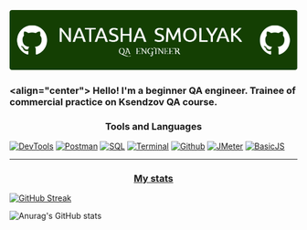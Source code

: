 ![Header](https://github.com/NatashaSmolyak/NatashaSmolyak/blob/main/assets/github-header-image.png)

### <align="center"> Hello! I'm a beginner QA engineer. Trainee of commercial practice on Ksendzov QA course. </center>

### <div align="center"> Tools and Languages </div>
[![DevTools](https://img.shields.io/badge/-devtools-103606?style=for-the-badge&logo=dev.to)](https://github.com/NatashaSmolyak/DevTools)
[![Postman](https://img.shields.io/badge/-Postman-103606?style=for-the-badge&logo=Postman)](https://github.com/NatashaSmolyak/Postman)
[![SQL](https://img.shields.io/badge/-SQL-103606?style=for-the-badge&logo=PostgreSQL)](https://github.com/NatashaSmolyak/SQL)
[![Terminal](https://img.shields.io/badge/-Terminal-103606?style=for-the-badge&logo=windowsterminal)](https://github.com/NatashaSmolyak/Terminal.GitBush/)
[![Github](https://img.shields.io/badge/-github-103606?style=for-the-badge&logo=git)](https://github.com/NatashaSmolyak/GitHub/)
[![JMeter](https://img.shields.io/badge/-JMeter-103606?style=for-the-badge&logo=apachejmeter)](https://github.com/NatashaSmolyak/JMeter)
[![BasicJS](https://img.shields.io/badge/-Basic_Java_Script-103606?style=for-the-badge&logo=JavaScript)](https://github.com/NatashaSmolyak/Java-Script)
<hr>

### <center> <u>My stats</u></center>

[![GitHub Streak](https://streak-stats.demolab.com/?user=NatashaSmolyak&theme=gotham)](https://git.io/streak-stats)

![Anurag's GitHub stats](https://github-readme-stats.vercel.app/api?username=NatashaSmolyak&show_icons=true&theme=radical)
